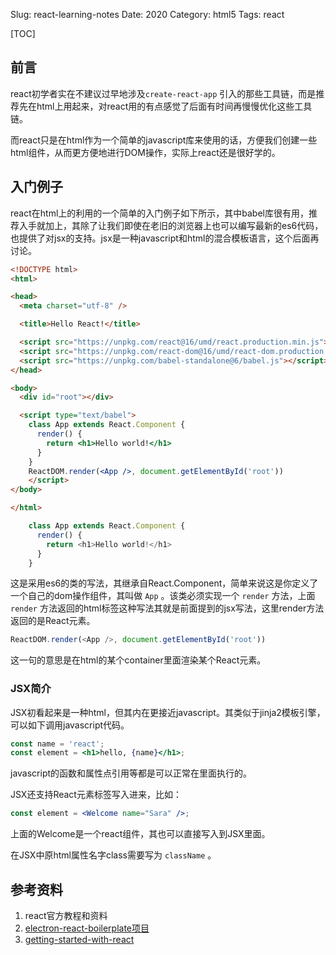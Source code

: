 Slug: react-learning-notes
Date: 2020
Category: html5
Tags: react



[TOC]

## 前言

react初学者实在不建议过早地涉及`create-react-app` 引入的那些工具链，而是推荐先在html上用起来，对react用的有点感觉了后面有时间再慢慢优化这些工具链。

而react只是在html作为一个简单的javascript库来使用的话，方便我们创建一些html组件，从而更方便地进行DOM操作，实际上react还是很好学的。

## 入门例子

react在html上的利用的一个简单的入门例子如下所示，其中babel库很有用，推荐入手就加上，其除了让我们即使在老旧的浏览器上也可以编写最新的es6代码，也提供了对jsx的支持。jsx是一种javascript和html的混合模板语言，这个后面再讨论。

```html
<!DOCTYPE html>
<html>

<head>
  <meta charset="utf-8" />

  <title>Hello React!</title>

  <script src="https://unpkg.com/react@16/umd/react.production.min.js"></script>
  <script src="https://unpkg.com/react-dom@16/umd/react-dom.production.min.js"></script>
  <script src="https://unpkg.com/babel-standalone@6/babel.js"></script>
</head>

<body>
  <div id="root"></div>

  <script type="text/babel">
    class App extends React.Component {
      render() {
        return <h1>Hello world!</h1>
      }
    }
    ReactDOM.render(<App />, document.getElementById('root'))
    </script>
</body>

</html>
```

```javascript
    class App extends React.Component {
      render() {
        return <h1>Hello world!</h1>
      }
    }
```

这是采用es6的类的写法，其继承自React.Component，简单来说这是你定义了一个自己的dom操作组件，其叫做 `App` 。该类必须实现一个 `render` 方法，上面`render` 方法返回的html标签这种写法其就是前面提到的jsx写法，这里render方法返回的是React元素。

```javascript
ReactDOM.render(<App />, document.getElementById('root'))
```

这一句的意思是在html的某个container里面渲染某个React元素。

### JSX简介

JSX初看起来是一种html，但其内在更接近javascript。其类似于jinja2模板引擎，可以如下调用javascript代码。

```jsx
const name = 'react';
const element = <h1>hello, {name}</h1>;
```

javascript的函数和属性点引用等都是可以正常在里面执行的。

JSX还支持React元素标签写入进来，比如：

```jsx
const element = <Welcome name="Sara" />;
```

上面的Welcome是一个react组件，其也可以直接写入到JSX里面。

在JSX中原html属性名字class需要写为 `className` 。





## 参考资料

1. react官方教程和资料
2. [electron-react-boilerplate项目](https://github.com/electron-react-boilerplate/electron-react-boilerplate)
3. [getting-started-with-react](https://www.taniarascia.com/getting-started-with-react/)



